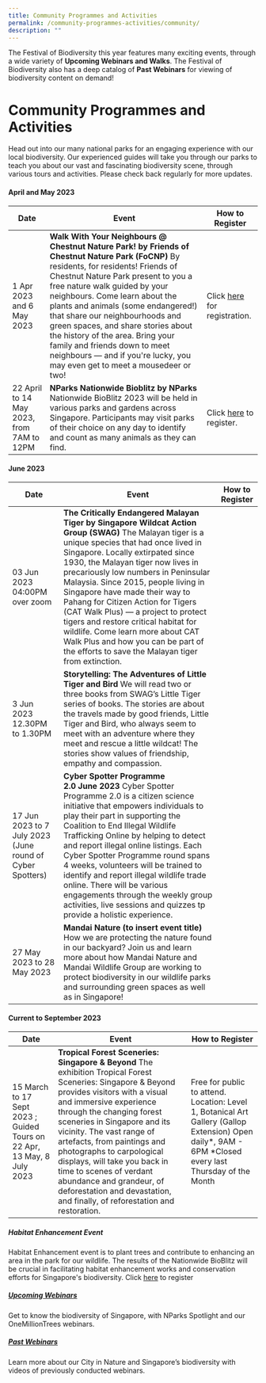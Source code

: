 ```yaml
---
title: Community Programmes and Activities
permalink: /community-programmes-activities/community/
description: ""
---
```

The Festival of Biodiversity this year features many exciting events, through a wide variety of **Upcoming Webinars and Walks**. The Festival of Biodiversity also has a deep catalog of **Past Webinars** for viewing of biodiversity content on demand!

# **Community Programmes and Activities**
Head out into our many national parks for an engaging experience with our local biodiversity. Our experienced guides will take you through our parks to teach you about our vast and fascinating biodiversity scene, through various tours and activities. Please check back regularly for more updates.


#### April and May 2023


| Date | Event | How to Register |
| -------- | -------- | -------- |
|  1 Apr 2023 and 6 May 2023 | **Walk With Your Neighbours @ Chestnut Nature Park! by Friends of Chestnut Nature Park (FoCNP)**  By residents, for residents! Friends of Chestnut Nature Park present to you a free nature walk guided by your neighbours. Come learn about the plants and animals (some endangered!) that share our neighbourhoods and green spaces, and share stories about the history of the area. Bring your family and friends down to meet neighbours — and if you're lucky, you may even get to meet a mousedeer or two! | Click [here](https://www.eventbrite.sg/o/friends-of-chestnut-nature-park-20094180493) for registration. |
|  22 April to 14 May 2023, from 7AM to 12PM | **NParks Nationwide Bioblitz by NParks**  Nationwide BioBlitz 2023 will be held in various parks and gardens across Singapore. Participants may visit parks of their choice on any day to identify and count as many animals as they can find.| Click [here](https://form.gov.sg/63f48b142146c40012906d58) to register.|
#### June 2023


| Date | Event | How to Register |
| -------- | -------- | -------- |
| 03 Jun 2023 04:00PM over zoom| **The Critically Endangered Malayan Tiger by Singapore Wildcat Action Group (SWAG)** The Malayan tiger is a unique species that had once lived in Singapore. Locally extirpated since 1930, the Malayan tiger now lives in precariously low numbers in Peninsular Malaysia. Since 2015, people living in Singapore have made their way to Pahang for Citizen Action for Tigers (CAT Walk Plus) — a project to protect tigers and restore critical habitat for wildlife. Come learn more about CAT Walk Plus and how you can be part of the efforts to save the Malayan tiger from extinction.| |
| 3 Jun 2023 12.30PM to 1.30PM   | **Storytelling: The Adventures of Little Tiger and Bird** We will read two or three books from SWAG’s Little Tiger series of books. The stories are about the travels made by good friends, Little Tiger and Bird, who always seem to meet with an adventure where they meet and rescue a little wildcat! The stories show values of friendship, empathy and compassion. |    |
| 17 Jun 2023 to 7 July 2023 (June round of Cyber Spotters)   | **Cyber Spotter Programme 2.0 June 2023** Cyber Spotter Programme 2.0 is a citizen science initiative that empowers individuals to play their part in supporting the Coalition to End Illegal Wildlife Trafficking Online by helping to detect and report illegal online listings. Each Cyber Spotter Programme round spans 4 weeks, volunteers will be trained to identify and report illegal wildlife trade online. There will be various engagements through the weekly group activities, live sessions and quizzes tp provide a holistic experience. |    |
| 27 May 2023 to 28 May 2023 | **Mandai Nature (to insert event title)** How we are protecting the nature found in our backyard? Join us and learn more about how Mandai Nature and Mandai Wildlife Group are working to protect biodiversity in our wildlife parks and surrounding green spaces as well as in Singapore! |    |

#### Current to September 2023


| Date | Event | How to Register |
| -------- | -------- | -------- |
| 15 March to 17 Sept 2023 ; Guided Tours on 22 Apr, 13 May, 8 July 2023| **Tropical Forest Sceneries: Singapore & Beyond** The exhibition Tropical Forest Sceneries: Singapore & Beyond provides visitors with a visual and immersive experience through the changing forest sceneries in Singapore and its vicinity. The vast range of artefacts, from paintings and photographs to carpological displays, will take you back in time to scenes of verdant abundance and grandeur, of deforestation and devastation, and finally, of reforestation and restoration.| Free for public to attend. Location: Level 1, Botanical Art Gallery (Gallop Extension) Open daily\*, 9AM - 6PM \*Closed every last Thursday of the Month|

##### Habitat Enhancement Event
Habitat Enhancement event is to plant trees and contribute to enhancing an area in the park for our wildlife. The results of the Nationwide BioBlitz will be crucial in facilitating habitat enhancement works and conservation efforts for Singapore's biodiversity. Click [here](https://www.nparks.gov.sg/treessg/one-million-trees-movement/upcoming-activities) to register



##### [Upcoming Webinars](https://fob.nparks.gov.sg/festival-programmes/Online-events/upcoming-webinars)
Get to know the biodiversity of Singapore, with NParks Spotlight and our OneMillionTrees webinars.
##### [Past Webinars](https://fob.nparks.gov.sg/festival-programmes/Online-events/past-webinars)
Learn more about our City in Nature and Singapore’s biodiversity with videos of previously conducted webinars.